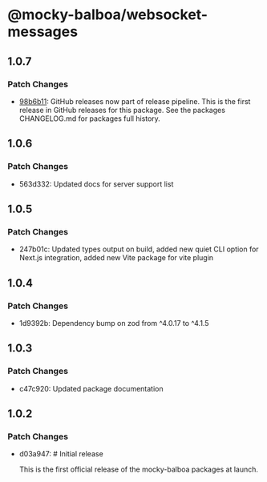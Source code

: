 # @mocky-balboa/websocket-messages

## 1.0.7

### Patch Changes

- [98b6b11](https://github.com/mocky-balboa/mocky-balboa/commit/98b6b113136331eeeda0f21990e62776763585f9): GitHub releases now part of release pipeline. This is the first release in GitHub releases for this package. See the packages CHANGELOG.md for packages full history.

## 1.0.6

### Patch Changes

- 563d332: Updated docs for server support list

## 1.0.5

### Patch Changes

- 247b01c: Updated types output on build, added new quiet CLI option for Next.js integration, added new Vite package for vite plugin

## 1.0.4

### Patch Changes

- 1d9392b: Dependency bump on zod from ^4.0.17 to ^4.1.5

## 1.0.3

### Patch Changes

- c47c920: Updated package documentation

## 1.0.2

### Patch Changes

- d03a947: # Initial release

  This is the first official release of the mocky-balboa packages at launch.

